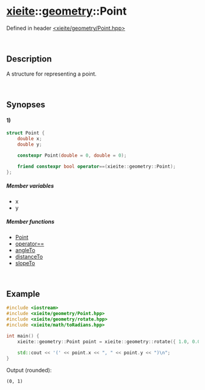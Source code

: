 # [xieite](../xieite.md)\:\:[geometry](../geometry.md)\:\:Point
Defined in header [<xieite/geometry/Point.hpp>](../../include/xieite/geometry/Point.hpp)

&nbsp;

## Description
A structure for representing a point.

&nbsp;

## Synopses
#### 1)
```cpp
struct Point {
    double x;
    double y;

    constexpr Point(double = 0, double = 0);

    friend constexpr bool operator==(xieite::geometry::Point);
};
```
##### Member variables
- x
- y
##### Member functions
- [Point](./Point/1/operators/constructor.md)
- [operator==](./Point/1/operators/equal.md)
- [angleTo](./Point/1/angleTo.md)
- [distanceTo](./Point/1/distanceTo.md)
- [slopeTo](./Point/1/slopeTo.md)

&nbsp;

## Example
```cpp
#include <iostream>
#include <xieite/geometry/Point.hpp>
#include <xieite/geometry/rotate.hpp>
#include <xieite/math/toRadians.hpp>

int main() {
    xieite::geometry::Point point = xieite::geometry::rotate({ 1.0, 0.0 }, xieite::math::toRadians(90));
    
    std::cout << '(' << point.x << ", " << point.y << ")\n";
}
```
Output (rounded):
```
(0, 1)
```
